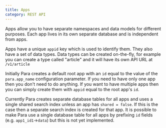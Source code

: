 ```yaml
---
title: Apps
category: REST API
---
```


Apps allow you to have separate namespaces and data models for different purposes. Each app lives in its own separate
database and is independent from apps.

Apps have a unique `appid` key which is used to identify them. They also have a set of data types. Data types can be
created on-the-fly, for example you can create a type called "article" and it will have its own API URL at
`/v1/article`

Initially Para creates a default root app with an `id` equal to the value of the `para.app_name`
configuration parameter. If you need to have only one app then you don't need to do anything. If you want to have
multiple apps then you can simply create them with `appid` equal to the root app's `id`.

Currently Para creates separate database tables for all apps and uses a single shared search index unless an app has
`shared = false`. If this is the case then a separate search index is created for that app. It is possible to make
Para use a single database table for all apps by prefixing `id` fields (e.g. `app1_id1`->`data`) but this is not yet
implemented.